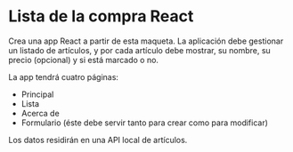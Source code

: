 # Lista de la compra React

Crea una app React a partir de esta maqueta. La aplicación debe gestionar un listado de artículos, y por cada artículo debe mostrar, su nombre, su precio (opcional) y si está marcado o no.

La app tendrá cuatro páginas:

- Principal
- Lista
- Acerca de
- Formulario (éste debe servir tanto para crear como para modificar)

Los datos residirán en una API local de artículos.
